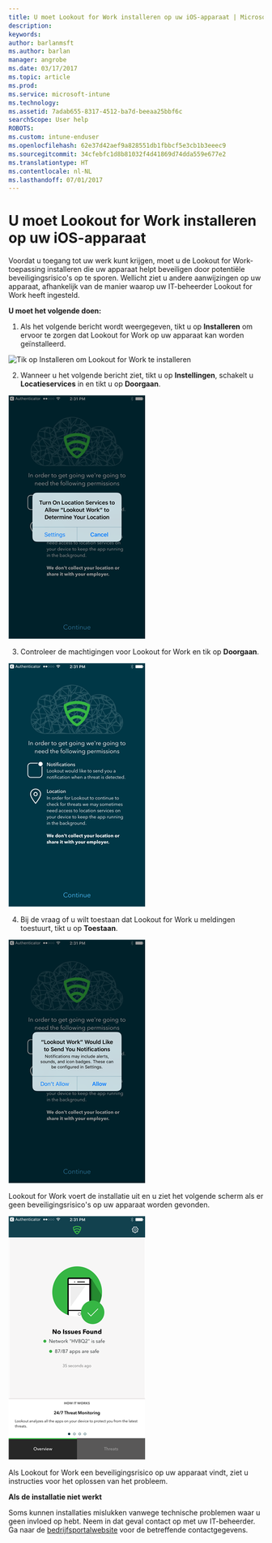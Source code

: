 ```yaml
---
title: U moet Lookout for Work installeren op uw iOS-apparaat | Microsoft Docs
description: 
keywords: 
author: barlanmsft
ms.author: barlan
manager: angrobe
ms.date: 03/17/2017
ms.topic: article
ms.prod: 
ms.service: microsoft-intune
ms.technology: 
ms.assetid: 7adab655-8317-4512-ba7d-beeaa25bbf6c
searchScope: User help
ROBOTS: 
ms.custom: intune-enduser
ms.openlocfilehash: 62e37d42aef9a828551db1fbbcf5e3cb1b3eeec9
ms.sourcegitcommit: 34cfebfc1d8b81032f4d41869d74dda559e677e2
ms.translationtype: HT
ms.contentlocale: nl-NL
ms.lasthandoff: 07/01/2017
---
```

# <a name="you-need-to-install-lookout-for-work-on-your-ios-device"></a>U moet Lookout for Work installeren op uw iOS-apparaat

Voordat u toegang tot uw werk kunt krijgen, moet u de Lookout for Work-toepassing installeren die uw apparaat helpt beveiligen door potentiële beveiligingsrisico's op te sporen. Wellicht ziet u andere aanwijzingen op uw apparaat, afhankelijk van de manier waarop uw IT-beheerder Lookout for Work heeft ingesteld.

**U moet het volgende doen:**

1.  Als het volgende bericht wordt weergegeven, tikt u op **Installeren** om ervoor te zorgen dat Lookout for Work op uw apparaat kan worden geïnstalleerd.

  ![Tik op Installeren om Lookout for Work te installeren](./media/ios-mtd-install-app-request.png)

2. Wanneer u het volgende bericht ziet, tikt u op **Instellingen**, schakelt u **Locatieservices** in en tikt u op **Doorgaan**.

  ![Tik op Instellingen en vervolgens op Locatieservices](./media/ios-lfw-allow-location-services.png)

3. Controleer de machtigingen voor Lookout for Work en tik op **Doorgaan**.

  ![u hebt nu verbinding met Lookout for Work](./media/ios-lfw-permissions-lookout-needs.png)

4. Bij de vraag of u wilt toestaan dat Lookout for Work u meldingen toestuurt, tikt u op **Toestaan**.

  ![Tik op Instellingen en vervolgens op Locatieservices](./media/ios-lfw-allow-notifications.png)

Lookout for Work voert de installatie uit en u ziet het volgende scherm als er geen beveiligingsrisico's op uw apparaat worden gevonden.

  ![Lookout for Work heeft geen beveiligingsrisico’s gevonden](./media/ios-lfw-no-threats-found.png)

Als Lookout for Work een beveiligingsrisico op uw apparaat vindt, ziet u instructies voor het oplossen van het probleem.

**Als de installatie niet werkt**

Soms kunnen installaties mislukken vanwege technische problemen waar u geen invloed op hebt. Neem in dat geval contact op met uw IT-beheerder. Ga naar de [bedrijfsportalwebsite](http://portal.manage.microsoft.com) voor de betreffende contactgegevens.
